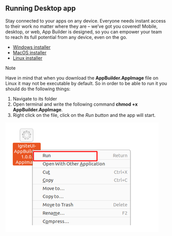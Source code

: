 
## Running Desktop app
Stay connected to your apps on any device. Everyone needs instant access to their work no matter where they are – we’ve got you covered! Mobile, desktop, or web, App Builder is designed, so you can empower your team to reach its full potential from any device, even on the go.

- [Windows installer](https://github.com/IgniteUI/app-builder-client/releases/latest/download/AppBuilder.exe)
- [MacOS installer](https://github.com/IgniteUI/app-builder-client/releases/latest/download/AppBuilder.dmg)
- [Linux installer](https://github.com/IgniteUI/app-builder-client/releases/latest/download/AppBuilder.AppImage)

> [!NOTE]
> Have in mind that when you download the <b>AppBuilder.AppImage</b> file on Linux it may not be executable by default. So in order to be able to run it you should do the following things: 
> 1. Navigate to its folder
> 2. Open terminal and write the following command <b>chmod +x AppBuilder.AppImage</b>. 
> 3. Right click on the file, click on the <i> Run button</i> and the app will start.

 <img src="./images/run-app-image.png" />
